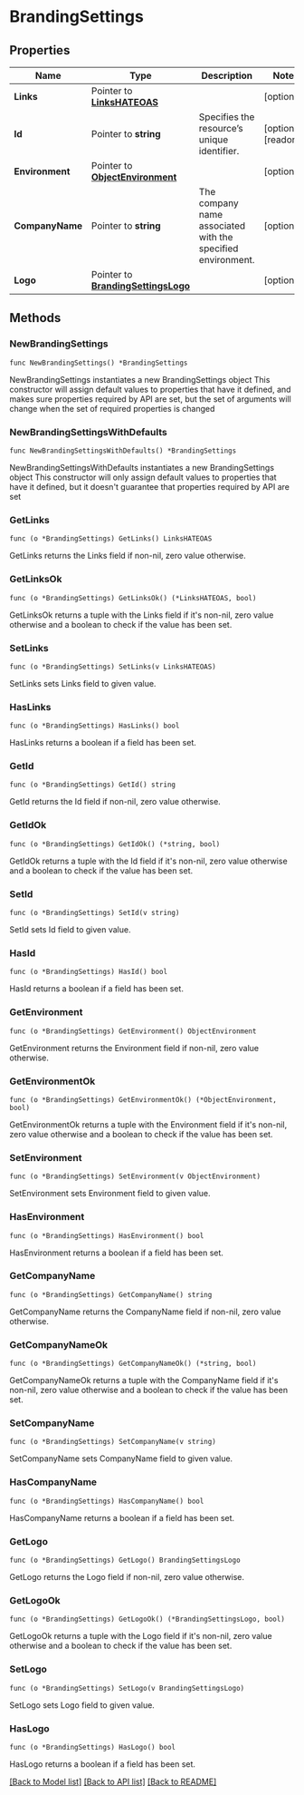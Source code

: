 # BrandingSettings

## Properties

Name | Type | Description | Notes
------------ | ------------- | ------------- | -------------
**Links** | Pointer to [**LinksHATEOAS**](LinksHATEOAS.md) |  | [optional] 
**Id** | Pointer to **string** | Specifies the resource’s unique identifier. | [optional] [readonly] 
**Environment** | Pointer to [**ObjectEnvironment**](ObjectEnvironment.md) |  | [optional] 
**CompanyName** | Pointer to **string** | The company name associated with the specified environment. | [optional] 
**Logo** | Pointer to [**BrandingSettingsLogo**](BrandingSettingsLogo.md) |  | [optional] 

## Methods

### NewBrandingSettings

`func NewBrandingSettings() *BrandingSettings`

NewBrandingSettings instantiates a new BrandingSettings object
This constructor will assign default values to properties that have it defined,
and makes sure properties required by API are set, but the set of arguments
will change when the set of required properties is changed

### NewBrandingSettingsWithDefaults

`func NewBrandingSettingsWithDefaults() *BrandingSettings`

NewBrandingSettingsWithDefaults instantiates a new BrandingSettings object
This constructor will only assign default values to properties that have it defined,
but it doesn't guarantee that properties required by API are set

### GetLinks

`func (o *BrandingSettings) GetLinks() LinksHATEOAS`

GetLinks returns the Links field if non-nil, zero value otherwise.

### GetLinksOk

`func (o *BrandingSettings) GetLinksOk() (*LinksHATEOAS, bool)`

GetLinksOk returns a tuple with the Links field if it's non-nil, zero value otherwise
and a boolean to check if the value has been set.

### SetLinks

`func (o *BrandingSettings) SetLinks(v LinksHATEOAS)`

SetLinks sets Links field to given value.

### HasLinks

`func (o *BrandingSettings) HasLinks() bool`

HasLinks returns a boolean if a field has been set.

### GetId

`func (o *BrandingSettings) GetId() string`

GetId returns the Id field if non-nil, zero value otherwise.

### GetIdOk

`func (o *BrandingSettings) GetIdOk() (*string, bool)`

GetIdOk returns a tuple with the Id field if it's non-nil, zero value otherwise
and a boolean to check if the value has been set.

### SetId

`func (o *BrandingSettings) SetId(v string)`

SetId sets Id field to given value.

### HasId

`func (o *BrandingSettings) HasId() bool`

HasId returns a boolean if a field has been set.

### GetEnvironment

`func (o *BrandingSettings) GetEnvironment() ObjectEnvironment`

GetEnvironment returns the Environment field if non-nil, zero value otherwise.

### GetEnvironmentOk

`func (o *BrandingSettings) GetEnvironmentOk() (*ObjectEnvironment, bool)`

GetEnvironmentOk returns a tuple with the Environment field if it's non-nil, zero value otherwise
and a boolean to check if the value has been set.

### SetEnvironment

`func (o *BrandingSettings) SetEnvironment(v ObjectEnvironment)`

SetEnvironment sets Environment field to given value.

### HasEnvironment

`func (o *BrandingSettings) HasEnvironment() bool`

HasEnvironment returns a boolean if a field has been set.

### GetCompanyName

`func (o *BrandingSettings) GetCompanyName() string`

GetCompanyName returns the CompanyName field if non-nil, zero value otherwise.

### GetCompanyNameOk

`func (o *BrandingSettings) GetCompanyNameOk() (*string, bool)`

GetCompanyNameOk returns a tuple with the CompanyName field if it's non-nil, zero value otherwise
and a boolean to check if the value has been set.

### SetCompanyName

`func (o *BrandingSettings) SetCompanyName(v string)`

SetCompanyName sets CompanyName field to given value.

### HasCompanyName

`func (o *BrandingSettings) HasCompanyName() bool`

HasCompanyName returns a boolean if a field has been set.

### GetLogo

`func (o *BrandingSettings) GetLogo() BrandingSettingsLogo`

GetLogo returns the Logo field if non-nil, zero value otherwise.

### GetLogoOk

`func (o *BrandingSettings) GetLogoOk() (*BrandingSettingsLogo, bool)`

GetLogoOk returns a tuple with the Logo field if it's non-nil, zero value otherwise
and a boolean to check if the value has been set.

### SetLogo

`func (o *BrandingSettings) SetLogo(v BrandingSettingsLogo)`

SetLogo sets Logo field to given value.

### HasLogo

`func (o *BrandingSettings) HasLogo() bool`

HasLogo returns a boolean if a field has been set.


[[Back to Model list]](../README.md#documentation-for-models) [[Back to API list]](../README.md#documentation-for-api-endpoints) [[Back to README]](../README.md)


